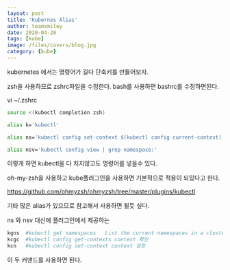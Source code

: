 ```yaml
---
layout: post
title: 'Kubernes Alias' 
author: teamsmiley
date: 2020-04-20
tags: [kube]
image: /files/covers/blog.jpg
category: {kube}
---
```


kubernetes 에서는 명령어가 길다 단축키를 만들어보자.

zsh을 사용하므로 zshrc파일을 수정한다. bash를 사용하면 bashrc를 수정하면된다.

vi ~/.zshrc

```bash
source <(kubectl completion zsh)

alias k='kubectl'

alias ns='kubectl config set-context $(kubectl config current-context) --namespace'

alias nsv='kubectl config view | grep namespace:'
```

이렇게 하면 kubectl을 다 치지않고도 명령어를 넣을수 있다.

oh-my-zsh을 사용하고 kube플러그인을 사용하면 기본적으로 적용이 되있다고 한다.

<https://github.com/ohmyzsh/ohmyzsh/tree/master/plugins/kubectl>

기타 많은 alias가 있으므로 참고해서 사용하면 될듯 싶다.

ns 와 nsv 대신에 플러그인에서 제공하는 
```bash
kgns  #kubectl get namespaces	List the current namespaces in a cluster 전체 네임스페이스
kcgc  #kubectl config get-contexts context 확인
kcn   #kubectl config set-context context 설정 
```
이 두 커맨드를 사용하면 된다.





